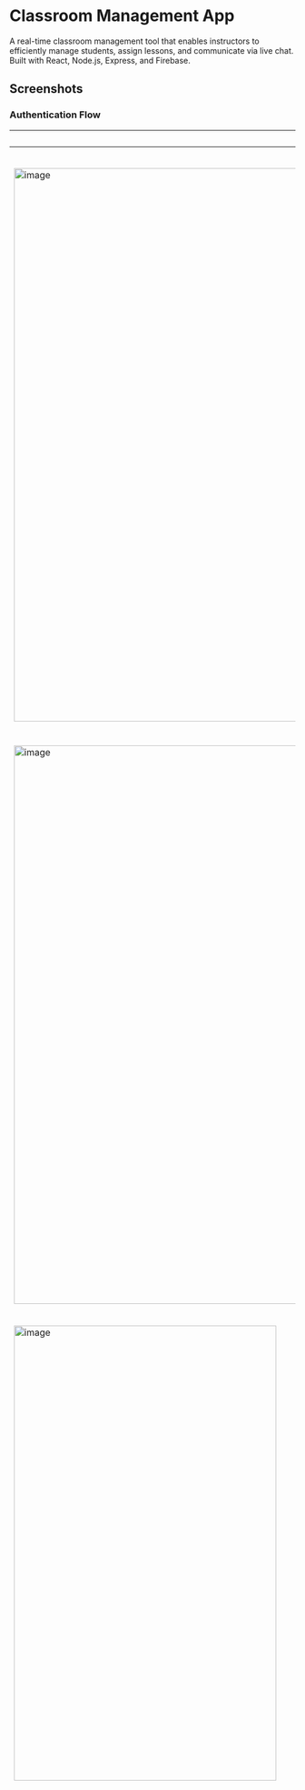 # Classroom Management App

A real-time classroom management tool that enables instructors to efficiently manage students, assign lessons, and communicate via live chat. Built with React, Node.js, Express, and Firebase.

## Screenshots

### Authentication Flow






| Instructor | Student |
|---------------------|-------------------|
| <img width="1639" height="973" alt="image" src="https://github.com/user-attachments/assets/7e90b1aa-3612-4e0b-a9dc-f1b067c5d513" /> | <img width="1079" height="1044" alt="image" src="https://github.com/user-attachments/assets/bc051b6d-9001-427b-a8b8-d5b0e494200a" />|
| <img width="1060" height="982" alt="image" src="https://github.com/user-attachments/assets/99d2b6f5-bdcc-436e-a92f-e77fe744512b" /> | <img width="684" height="551" alt="image" src="https://github.com/user-attachments/assets/8632a02f-2a1b-46e4-9079-d87487b6b2d8" /> |
| <img width="462" height="800" alt="image" src="https://github.com/user-attachments/assets/7b1855de-0879-4267-a689-c7004bd88444" /> | <img width="1485" height="865" alt="image" src="https://github.com/user-attachments/assets/2ec1f16b-0ea2-4f03-8880-4b6feef858ff" /> |
| | <img width="1523" height="912" alt="image" src="https://github.com/user-attachments/assets/66348964-7d8e-41b0-b6a9-bda872ed8b66" />|
| | <img width="930" height="418" alt="image" src="https://github.com/user-attachments/assets/3bebce39-4d17-46a7-93a3-6d4aecdef934" /> |

### Instructor Dashboard
<img width="1916" height="994" alt="image" src="https://github.com/user-attachments/assets/f4c34849-0cfd-42a3-bad6-a75b5964413a" />

<img width="1919" height="831" alt="image" src="https://github.com/user-attachments/assets/a19a6b99-9489-47e8-b5ea-334390ab9f92" />

<img width="1914" height="1026" alt="image" src="https://github.com/user-attachments/assets/f48378e2-6469-46a7-8bca-271e0405bc9d" />

<img width="1919" height="1021" alt="image" src="https://github.com/user-attachments/assets/991a578a-f39d-4f98-a715-f139d6c0f07e" />

<img width="1919" height="1042" alt="image" src="https://github.com/user-attachments/assets/b284696a-ec97-42cc-a72b-9bf9bab58567" />


### Student Dashboard
<img width="1914" height="893" alt="image" src="https://github.com/user-attachments/assets/a2d51aac-9eb7-435c-affd-7b1932f9b065" />

<img width="1917" height="572" alt="image" src="https://github.com/user-attachments/assets/965e7164-d070-4914-9074-6899561fa9d5" />

<img width="1912" height="825" alt="image" src="https://github.com/user-attachments/assets/76b025fe-19bc-4879-bd86-5641baeddd27" />

<img width="1917" height="588" alt="image" src="https://github.com/user-attachments/assets/e7d8736a-d4ce-4204-851b-e84c5d9cf725" />

<img width="1919" height="890" alt="image" src="https://github.com/user-attachments/assets/685cae4a-b946-4ef0-a0a3-3fc2f805db5d" />


### Real-time Chat


## Project Structure

```
skipli/
├── frontend/                 # React application (Vite)
│   ├── src/
│   │   ├── app/             # Application layer
│   │   │   ├── routes/     # Application routes
│   │   │   ├── app.tsx     # Main application component
│   │   │   ├── provider.tsx # Global providers
│   │   │   └── router.tsx  # Router configuration
│   │   ├── components/     # Shared components
│   │   ├── features/       # Feature-based modules
│   │   │   ├── auth/       # Authentication feature
│   │   │   ├── instructor/ # Instructor dashboard
│   │   │   ├── student/    # Student dashboard
│   │   │   └── chat/       # Real-time chat
│   │   ├── lib/            # Reusable libraries
│   │   └── config/         # Global configurations
│   ├── public/
│   └── package.json
├── backend/                 # Express.js server
│   ├── src/
│   │   ├── modules/        # Feature modules
│   │   │   ├── auth/       # Authentication
│   │   │   ├── instructor/ # Instructor routes
│   │   │   ├── student/    # Student routes
│   │   │   └── chat/       # Chat functionality
│   │   ├── shared/         # Shared utilities
│   │   │   ├── config/     # Configuration files
│   │   │   ├── middleware/ # Custom middleware
│   │   │   ├── socket/     # Socket.io handlers
│   │   │   ├── types/      # TypeScript types
│   │   │   └── utils/      # Utility functions
│   │   ├── app.ts          # Express app setup
│   │   └── server.ts       # Server entry point
│   ├── dist/               # Compiled JavaScript
│   ├── Dockerfile
│   └── package.json
├── docker-compose.yml       # Docker configuration
└── README.md
```

## Technology Stack

### Frontend

- **Framework**: React 18 with TypeScript
- **Build Tool**: Vite (for better performance)
- **State Management**: React Context API + useReducer
- **Styling**: Tailwind CSS
- **UI Components**: Radix UI + shadcn/ui
- **Real-time Communication**: Socket.io-client
- **HTTP Client**: Axios
- **Routing**: React Router v6
- **Form Handling**: React Hook Form + Zod validation

### Backend

- **Runtime**: Node.js with TypeScript
- **Framework**: Express.js
- **Real-time Communication**: Socket.io
- **SMS Service**: Twilio
- **Email Service**: Nodemailer
- **Authentication**: JWT tokens
- **Validation**: Zod schemas
- **Security**: Helmet, CORS

### Database

- **Primary Database**: Firebase Firestore
- **Authentication**: Firebase Auth (for JWT)

### DevOps

- **Containerization**: Docker
- **Package Manager**: pnpm
- **Environment**: Development & Production ready

## Prerequisites

Before running this application, make sure you have:

- **Node.js** (v18 or higher)
- **pnpm** (recommended) or npm
- **Firebase account** ([Sign up here](https://firebase.google.com))
- **Twilio account** ([Sign up here](https://www.twilio.com))
- **Email service** (Gmail, SendGrid, etc.)

## Quick Start

### 1. Clone the Repository

```bash
git clone <your-repo-url>
cd skipli
```

### 2. Install Dependencies

```bash
# Install root dependencies
pnpm install

# Install backend dependencies
cd backend
pnpm install

# Install frontend dependencies
cd ../frontend
pnpm install
```

### 3. Environment Setup

Create environment files for both frontend and backend:

#### Backend Environment (.env)

```bash
# Copy the example file
cp backend/.env.example backend/.env
```

Edit `backend/.env` with your credentials:

```env
# Server Configuration
NODE_ENV=development
PORT=5000
JWT_SECRET=your-super-secret-jwt-key-here-min-32-chars

# Firebase Configuration
FIREBASE_PROJECT_ID=your-firebase-project-id
FIREBASE_SERVICE_ACCOUNT_KEY=your-base64-encoded-service-account-key

# Twilio SMS Configuration
TWILIO_ACCOUNT_SID=ACxxxxxxxxxxxxxxxxxxxxxxxxxxxxx
TWILIO_AUTH_TOKEN=your-twilio-auth-token
TWILIO_PHONE_NUMBER=+1234567890
TWILIO_MESSAGING_SERVICE_SID=MGxxxxxxxxxxxxxxxxxxxxxxxxxxxxx

# Email Service Configuration
EMAIL_HOST=smtp.gmail.com
EMAIL_PORT=587
EMAIL_USER=your-email@gmail.com
EMAIL_PASS=your-app-password

# Frontend URL
FRONTEND_URL=http://localhost:5173
```

#### Frontend Environment (.env)

```bash
# Copy the example file
cp frontend/.env.example frontend/.env
```

Edit `frontend/.env`:

```env
VITE_API_URL=http://localhost:5000
VITE_SOCKET_URL=http://localhost:5000
```

### 4. Firebase Setup

1. Create a new Firebase project at [Firebase Console](https://console.firebase.google.com)
2. Enable Firestore Database
3. Generate a service account key:
   - Go to Project Settings > Service Accounts
   - Click "Generate new private key"
   - Download the JSON file
   - Convert to base64: `base64 -i service-account-key.json`
   - Add the base64 string to `FIREBASE_SERVICE_ACCOUNT_KEY`

### 5. Twilio Setup

1. Sign up at [Twilio Console](https://console.twilio.com)
2. Get your Account SID and Auth Token
3. Purchase a phone number for SMS
4. Add credentials to your `.env` file

### 6. Email Service Setup

For Gmail:

1. Enable 2-factor authentication
2. Generate an App Password
3. Use your Gmail address and app password in `.env`

## Running the Application

### Development Mode

#### Option 1: Run Both Services Separately

```bash
# Terminal 1: Start Backend
cd backend
pnpm run dev

# Terminal 2: Start Frontend
cd frontend
pnpm run dev
```

#### Option 2: Run with Docker Compose

```bash
# From root directory
docker-compose up --build
```

### Production Mode

```bash
# Build backend
cd backend
pnpm run build

# Build frontend
cd ../frontend
pnpm run build

# Start production server
cd ../backend
pnpm start
```

## Application Features

### Authentication System

- **SMS-based Login**: Phone number + 6-digit verification code
- **Email-based Login**: Email + 6-digit verification code
- **Secure Student Setup**: JWT token-based account creation
- **Role-based Access**: Automatic routing to appropriate dashboard

### Instructor Dashboard

- **Student Management**: Add, edit, delete student profiles
- **Lesson Assignment**: Create and assign lessons to multiple students
- **Student Overview**: View all students with lesson progress
- **Real-time Chat**: One-on-one messaging with students
- **Statistics**: Dashboard with key metrics and quick actions

### Student Dashboard

- **Lesson Management**: View assigned lessons and mark as completed
- **Progress Tracking**: Visual progress indicators and completion rates
- **Profile Management**: Edit personal information
- **Real-time Chat**: Two-way communication with instructor

### Real-time Communication

- **Socket.io Integration**: Instant messaging between users
- **Typing Indicators**: Real-time typing status
- **Message Read Receipts**: Track message delivery
- **Online Status**: See who's currently online
- **Message Persistence**: Optional Firebase storage

## API Endpoints

### Authentication Routes

- `POST /api/auth/createAccessCode` - Generate and send SMS code
- `POST /api/auth/validateAccessCode` - Verify SMS/email code
- `POST /api/auth/loginEmail` - Send email verification code

### Instructor Routes

- `POST /api/instructor/addStudent` - Add new student
- `GET /api/instructor/students` - Get all students
- `GET /api/instructor/student/:phone` - Get student details
- `PUT /api/instructor/editStudent/:phone` - Update student
- `DELETE /api/instructor/student/:phone` - Delete student
- `POST /api/instructor/assignLesson` - Assign lesson to students

### Student Routes

- `GET /api/student/myLessons` - Get assigned lessons
- `POST /api/student/markLessonDone` - Mark lesson as completed
- `PUT /api/student/editProfile` - Update student profile

### Student Authentication Routes

- `POST /api/student-auth/setup` - Setup student account with token
- `POST /api/student-auth/login` - Student login with username/password
- `GET /api/student-auth/validate-token/:token` - Validate setup token

### Chat Routes

- `POST /api/chat/send` - Send message
- `GET /api/chat/conversation/:participantId` - Get conversation
- `GET /api/chat/conversations` - Get user conversations
- `POST /api/chat/mark-read` - Mark message as read

## Docker Deployment

### Build Images

```bash
# Build backend image
docker build -t classroom-backend ./backend

# Build frontend image
docker build -t classroom-frontend ./frontend
```

### Run with Docker Compose

```bash
docker-compose up -d
```

## Database Schema

### Firebase Collections

```
users/
  - id: string
  - phone: string
  - email: string
  - name: string
  - username?: string
  - password?: string (hashed)
  - role: 'INSTRUCTOR' | 'STUDENT'
  - isActive: boolean
  - createdAt: timestamp
  - updatedAt: timestamp

accessCodes/
  - id: string
  - identifier: string (phone/email)
  - code: string
  - expiresAt: timestamp
  - type: 'SMS' | 'EMAIL'
  - createdAt: timestamp

lessons/
  - id: string
  - title: string
  - description: string
  - assignedTo: string[] (student phones)
  - assignedBy: string (instructor phone)
  - createdAt: timestamp
  - status: 'pending' | 'completed'

studentLessons/
  - id: string
  - lessonId: string
  - studentPhone: string
  - status: 'pending' | 'completed'
  - completedAt?: timestamp
  - createdAt: timestamp

conversations/
  - id: string
  - participants: {
      instructorId: string
      instructorName: string
      studentId: string
      studentName: string
    }
  - lastMessage?: string
  - lastMessageAt?: timestamp
  - createdAt: timestamp

messages/
  - id: string
  - conversationId: string
  - senderId: string
  - senderName: string
  - senderRole: 'INSTRUCTOR' | 'STUDENT'
  - receiverId: string
  - receiverName: string
  - receiverRole: 'INSTRUCTOR' | 'STUDENT'
  - content: string
  - timestamp: timestamp
  - isRead: boolean
```

## Deployment

### Frontend Deployment

1. Connect your GitHub repository
2. Set build command: `pnpm run build`
3. Set output directory: `dist`
4. Add environment variables:
   - `VITE_API_URL`: Your backend URL
   - `VITE_SOCKET_URL`: Your Socket.io URL

### Backend Deployment

1. Connect your GitHub repository
2. Set build command: `pnpm run build`
3. Set start command: `pnpm start`
4. Add all environment variables from your `.env` file

### Environment Variables for Production

```env
NODE_ENV=production
PORT=5000
JWT_SECRET=your-production-jwt-secret
FIREBASE_PROJECT_ID=your-firebase-project-id
FIREBASE_SERVICE_ACCOUNT_KEY=your-base64-service-account-key
TWILIO_ACCOUNT_SID=your-twilio-account-sid
TWILIO_AUTH_TOKEN=your-twilio-auth-token
TWILIO_PHONE_NUMBER=your-twilio-phone-number
EMAIL_HOST=your-email-host
EMAIL_PORT=587
EMAIL_USER=your-email-user
EMAIL_PASS=your-email-password
FRONTEND_URL=https://your-frontend-domain.com
```
